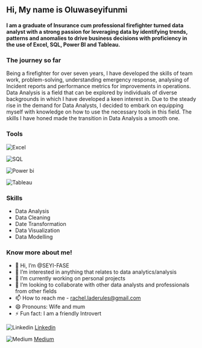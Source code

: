 ## Hi, My name is Oluwaseyifunmi
#### I am a graduate of Insurance cum professional firefighter turned data analyst with a strong passion for leveraging data by identifying trends, patterns and anomalies to drive business decisions with proficiency in the use of Excel, SQL, Power BI and Tableau.

### The journey so far
Being a firefighter for over seven years, I have developed the skills of team work, problem-solving, understanding emergency response, analysing of Incident reports and 
performance metrics for improvements in operations. Data Analysis is a field that can be explored by individuals of diverse backgrounds in which I have developed a keen 
interest in. Due to the steady rise in the demand for Data Analysts, I decided to embark on equipping myself with knowledge on how to use the necessary tools in this 
field. The skills I have honed made the transition in Data Analysis a smooth one.

### Tools 

![Excel](https://github.com/user-attachments/assets/fa31b59f-0498-408a-90be-00c3da1b5870)

![SQL](https://github.com/user-attachments/assets/993e380c-7ded-498c-9603-712e8752f2e6)

![Power bi](https://github.com/user-attachments/assets/18e805b9-0f5e-44b2-9c0e-e23a01fdf48a)

![Tableau](https://github.com/user-attachments/assets/909efcb6-f4bf-4550-9285-642879019f3f)


### Skills
* Data Analysis
* Data Cleaning
* Date Transformation
* Data Visualization
* Data Modelling

### Know more about me!
- 👋 Hi, I’m @SEYI-FASE
- 👀 I’m interested in anything that relates to data analytics/analysis
- 🌱 I’m currently working on personal projects
- 💞️ I’m looking to collaborate with other data analysts and professionals from other fields
- 📫 How to reach me - rachel.laderules@gmail.com
- 😄 Pronouns: Wife and mum
- ⚡ Fun fact: I am a friendly Introvert

![Linkedin](https://github.com/user-attachments/assets/d6c2f5a8-ee68-4469-b709-8e0d990f71bd)
[Linkedin](https://www.linkedin.com/in/oluwaseyi-fase-a598a06b?lipi=urn%3Ali%3Apage%3Ad_flagship3_profile_view_base_contact_details%3BsanD64Z8Q7%2ByC24FQ57ZNw%3D%3D)

![Medium](https://github.com/user-attachments/assets/fd165160-c5ba-4c51-ba23-17817cc62fd7)
[Medium](https://medium.com/@rachel.laderules)



<!---
SEYI-FASE/SEYI-FASE is a ✨ special ✨ repository because its `README.md` (this file) appears on your GitHub profile.
You can click the Preview link to take a look at your changes.
--->
